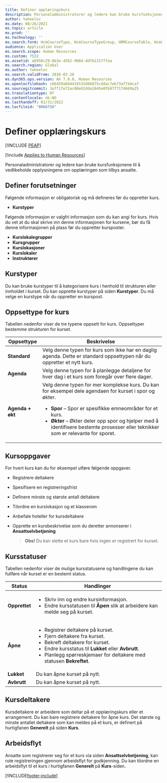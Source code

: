 ```yaml
---
title: Definer opplæringskurs
description: Personaladministratorer og ledere kan bruke kursfunksjonene til å vedlikeholde opplysningene om opplæringen som tilbys ansatte.
author: twheeloc
ms.date: 08/26/2021
ms.topic: article
ms.prod: ''
ms.technology: ''
ms.search.form: HcmCourseType, HcmCourseTypeGroup, HRMCourseTable, HcmLearningWorkspace
audience: Application User
ms.search.scope: Human Resources
ms.custom: 7532
ms.assetid: a6950c29-8b3e-45b2-9084-ddfb1317ffaa
ms.search.region: Global
ms.author: twheeloc
ms.search.validFrom: 2016-02-28
ms.dyn365.ops.version: AX 7.0.0, Human Resources
ms.openlocfilehash: c66459a044419535d66875cddac7eb73af744ca7
ms.sourcegitcommit: 3a7f1fe72ac08e62dda1045e0fb97f7174b69a25
ms.translationtype: HT
ms.contentlocale: nb-NO
ms.lasthandoff: 01/31/2022
ms.locfileid: "8066756"
---
```

# <a name="set-up-training-courses"></a>Definer opplæringskurs


[!INCLUDE [PEAP](../includes/peap-1.md)]

[!include [Applies to Human Resources](../includes/applies-to-hr.md)]

Personaladministratorer og ledere kan bruke kursfunksjonene til å vedlikeholde opplysningene om opplæringen som tilbys ansatte.

##  <a name="set-up-prerequisites"></a> Definer forutsetninger

Følgende informasjon er obligatorisk og må defineres før du oppretter kurs.
-   **Kurstyper**

Følgende informasjon er valgfri informasjon som du kan angi for kurs. Hvis du vet at du skal skrive inn denne informasjonen for kursene, bør du få denne informasjonen på plass før du oppretter kursposter.
-   **Kurslokalegrupper**
-   **Kursgrupper**
-   **Kurslokasjoner**
-   **Kurslokaler**
-   **Instruktører**

## <a name="course-types"></a>Kurstyper
Du kan bruke kurstyper til å kategorisere kurs i henhold til strukturen eller innholdet i kurset. Du kan opprette kurstyper på siden **Kurstyper**. Du må velge en kurstype når du oppretter en kurspost.

## <a name="course-setup-type"></a>Oppsettype for kurs
Tabellen nedenfor viser de tre typene oppsett for kurs. Oppsettyper bestemme strukturen for kurset.

<table>
<thead>
<tr class="header">
<th>Oppsettype</th>
<th>Beskrivelse</th>
</tr>
</thead>
<tbody>
<tr class="odd">
<td><strong>Standard</strong></td>
<td>Velg denne typen for kurs som ikke har en daglig agenda. Dette er standard oppsettypen når du oppretter et nytt kurs.</td>
</tr>
<tr class="even">
<td><strong>Agenda</strong></td>
<td>Velg denne typen for å planlegge detaljene for hver dag i et kurs som foregår over flere dager.</td>
</tr>
<tr class="odd">
<td><strong>Agenda + økt</strong></td>
<td>Velg denne typen for mer komplekse kurs. Du kan for eksempel dele agendaen for kurset i spor og økter.
<ul>
<li><strong>Spor</strong> – Spor er spesifikke emneområder for et kurs.</li>
<li><strong>Økter</strong> – Økter deler opp spor og hjelper med å identifisere bestemte prosesser eller teknikker som er relevante for sporet.</li>
</ul></td>
</tr>
</tbody>
</table>

## <a name="course-tasks"></a>Kursoppgaver
For hvert kurs kan du for eksempel utføre følgende oppgaver.
- Registrere deltakere
- Spesifisere en registreringsfrist
- Definere minste og største antall deltakere
- Tilordne en kurslokasjon og et klasserom
- Anbefale hoteller for kursdeltakere
- Opprette en kursbeskrivelse som du deretter annonserer i **Ansattselvbetjening**

  >**Obs!** Du kan slette et kurs bare hvis ingen er registrert for kurset. 

## <a name="course-statuses"></a>Kursstatuser
Tabellen nedenfor viser de mulige kursstatusene og handlingene du kan fullføre når kurset er en bestemt status.

<table>
<thead>
<tr class="header">
<th>Status</th>
<th>Handlinger</th>
</tr>
</thead>
<tbody>
<tr class="odd">
<td><strong>Opprettet</strong></td>
<td><ul>
<li>Skriv inn og endre kursinformasjon.</li>
<li>Endre kursstatusen til <strong>Åpen</strong> slik at arbeidere kan melde seg på kurset.</li>
</ul></td>
</tr>
<tr class="even">
<td><strong>Åpne</strong></td>
<td><ul>
<li>Registrer deltakere på kurset.</li>
<li>Fjern deltakere fra kurset.</li>
<li>Bekreft deltakere for kurset.</li>
<li>Endre kursstatus til<strong> Lukket</strong> eller <strong>Avbrutt</strong>.</li>
<li>Planlegg spørreskjemaer for deltakere med statusen <strong>Bekreftet</strong>.</li>
</ul></td>
</tr>
<tr class="odd">
<td><strong>Lukket</strong></td>
<td>Du kan åpne kurset på nytt.</td>
</tr>
<tr class="even">
<td><strong>Avbrutt</strong></td>
<td>Du kan åpne kurset på nytt.</td>
</tr>
</tbody>
</table>

## <a name="course-participants"></a>Kursdeltakere
Kursdeltakere er arbeidere som deltar på et opplæringskurs eller et arrangement. Du kan bare registrere deltakere for åpne kurs. Det største og minste antallet deltakere som kan meldes på et kurs, er definert på hurtigfanen **Generelt** på siden **Kurs**.

## <a name="workflow"></a>Arbeidsflyt

Ansatte som registrerer seg for et kurs via siden **Ansattselvbetjening**, kan rute registreringen gjennom arbeidsflyt for godkjenning. Du kan tilordne en arbeidsflyt til et kurs i hurtigfanen **Generelt** på **Kurs**-siden.







[!INCLUDE[footer-include](../includes/footer-banner.md)]
